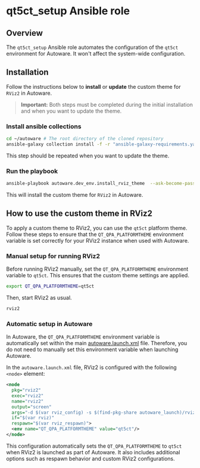 # qt5ct_setup Ansible role

## Overview

The `qt5ct_setup` Ansible role automates the configuration of the `qt5ct` environment for Autoware.
It won't affect the system-wide configuration.

## Installation

Follow the instructions below to **install** or **update** the custom theme for `RViz2` in Autoware.

> **Important:** Both steps must be completed during the initial installation and when you want to update the theme.

### Install ansible collections

```bash
cd ~/autoware # The root directory of the cloned repository
ansible-galaxy collection install -f -r "ansible-galaxy-requirements.yaml"
```

This step should be repeated when you want to update the theme.

### Run the playbook

```bash
ansible-playbook autoware.dev_env.install_rviz_theme  --ask-become-pass
```

This will install the custom theme for `RViz2` in Autoware.

## How to use the custom theme in RViz2

To apply a custom theme to RViz2, you can use the `qt5ct` platform theme. Follow these steps to ensure that the `QT_QPA_PLATFORMTHEME` environment variable is set correctly for your RViz2 instance when used with Autoware.

### Manual setup for running RViz2

Before running RViz2 manually, set the `QT_QPA_PLATFORMTHEME` environment variable to `qt5ct`.
This ensures that the custom theme settings are applied.

```bash
export QT_QPA_PLATFORMTHEME=qt5ct
```

Then, start RViz2 as usual.

```bash
rviz2
```

### Automatic setup in Autoware

In Autoware, the `QT_QPA_PLATFORMTHEME` environment variable is automatically set within the main [autoware.launch.xml](https://github.com/autowarefoundation/autoware_launch/blob/main/autoware_launch/launch/autoware.launch.xml) file.
Therefore, you do not need to manually set this environment variable when launching Autoware.

In the `autoware.launch.xml` file, RViz2 is configured with the following `<node>` element:

```xml
<node
  pkg="rviz2"
  exec="rviz2"
  name="rviz2"
  output="screen"
  args="-d $(var rviz_config) -s $(find-pkg-share autoware_launch)/rviz/image/autoware.png"
  if="$(var rviz)"
  respawn="$(var rviz_respawn)">
  <env name="QT_QPA_PLATFORMTHEME" value="qt5ct"/>
</node>
```

This configuration automatically sets the `QT_QPA_PLATFORMTHEME` to `qt5ct` when RViz2 is launched as part of Autoware.
It also includes additional options such as respawn behavior and custom RViz2 configurations.
